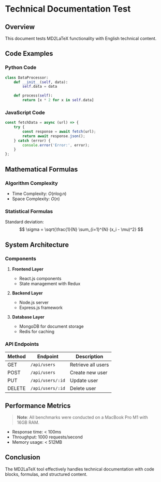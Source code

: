 # Technical Documentation Test

## Overview
This document tests MD2LaTeX functionality with English technical content.

## Code Examples

### Python Code
```python
class DataProcessor:
    def __init__(self, data):
        self.data = data
    
    def process(self):
        return [x * 2 for x in self.data]
```

### JavaScript Code
```javascript
const fetchData = async (url) => {
    try {
        const response = await fetch(url);
        return await response.json();
    } catch (error) {
        console.error('Error:', error);
    }
};
```

## Mathematical Formulas

### Algorithm Complexity
- Time Complexity: $O(n \log n)$
- Space Complexity: $O(n)$

### Statistical Formulas
Standard deviation:
$$
\sigma = \sqrt{\frac{1}{N} \sum_{i=1}^{N} (x_i - \mu)^2}
$$

## System Architecture

### Components
1. **Frontend Layer**
   - React.js components
   - State management with Redux
   
2. **Backend Layer**
   - Node.js server
   - Express.js framework
   
3. **Database Layer**
   - MongoDB for document storage
   - Redis for caching

### API Endpoints

| Method | Endpoint | Description |
|--------|----------|-------------|
| GET | `/api/users` | Retrieve all users |
| POST | `/api/users` | Create new user |
| PUT | `/api/users/:id` | Update user |
| DELETE | `/api/users/:id` | Delete user |

## Performance Metrics

> **Note**: All benchmarks were conducted on a MacBook Pro M1 with 16GB RAM.

- Response time: < 100ms
- Throughput: 1000 requests/second
- Memory usage: < 512MB

## Conclusion

The MD2LaTeX tool effectively handles technical documentation with code blocks, formulas, and structured content.
